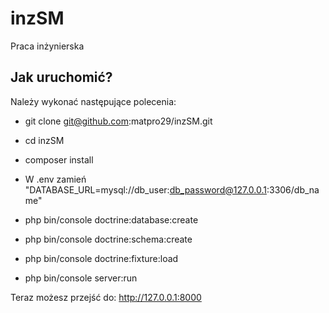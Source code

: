 inzSM
========================

Praca inżynierska

Jak uruchomić?
--------------

Należy wykonać następujące polecenia:

  * git clone git@github.com:matpro29/inzSM.git

  * cd inzSM

  * composer install

  * W .env zamień "DATABASE_URL=mysql://db_user:db_password@127.0.0.1:3306/db_name"

  * php bin/console doctrine:database:create

  * php bin/console doctrine:schema:create
  
  * php bin/console doctrine:fixture:load
  
  * php bin/console server:run
  
  Teraz możesz przejść do: http://127.0.0.1:8000
